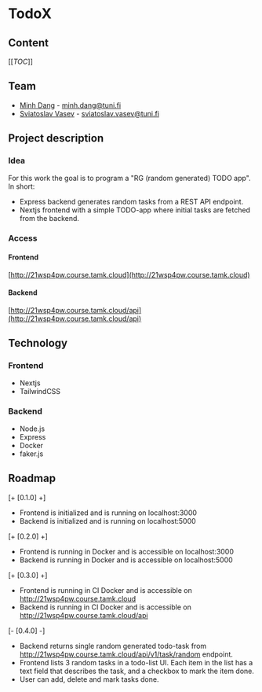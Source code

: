 # TodoX
## Content
[[_TOC_]]

## Team
- [Minh Dang](https://github.com/minhdangphuoc) - minh.dang@tuni.fi
- [Sviatoslav Vasev](https://gitlab.tamk.cloud/cpsvva) - sviatoslav.vasev@tuni.fi

## Project description
### Idea
For this work the goal is to program a "RG (random generated) TODO app". In short:
- Express backend generates random tasks from a REST API endpoint.
- Nextjs frontend with a simple TODO-app where initial tasks are fetched from the backend.

### Access
#### Frontend
[http://21wsp4pw.course.tamk.cloud](http://21wsp4pw.course.tamk.cloud)
#### Backend
[http://21wsp4pw.course.tamk.cloud/api](http://21wsp4pw.course.tamk.cloud/api)

## Technology
### Frontend
- Nextjs
- TailwindCSS
### Backend
- Node.js
- Express
- Docker
- faker.js

## Roadmap 

[+ [0.1.0] +]
 - Frontend is initialized and is running on localhost:3000
 - Backend is initialized and is running on localhost:5000

[+ [0.2.0] +]
 - Frontend is running in Docker and is accessible on localhost:3000
 - Backend is running in Docker and is accessible on localhost:5000

[+ [0.3.0] +]
 - Frontend is running in CI Docker and is accessible on http://21wsp4pw.course.tamk.cloud
 - Backend is running in CI Docker and is accessible on http://21wsp4pw.course.tamk.cloud/api

[- [0.4.0] -]
- Backend returns single random generated todo-task from http://21wsp4pw.course.tamk.cloud/api/v1/task/random endpoint.
- Frontend lists 3 random tasks in a todo-list UI. Each item in the list has a text field that describes the task, and a checkbox to mark the item done.
- User can add, delete and mark tasks done.